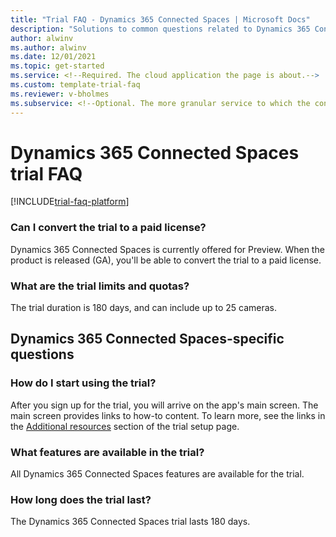 ```yaml
---  
title: "Trial FAQ - Dynamics 365 Connected Spaces | Microsoft Docs"
description: "Solutions to common questions related to Dynamics 365 Connected Spaces trial setup and management. Learn how to resolve platform and app-specific issues."
author: alwinv
ms.author: alwinv
ms.date: 12/01/2021
ms.topic: get-started
ms.service: <!--Required. The cloud application the page is about.-->
ms.custom: template-trial-faq 
ms.reviewer: v-bholmes
ms.subservice: <!--Optional. The more granular service to which the content belongs.-->
---
```


<!--Remove all the comments in this template before you merge to the main branch.-->

<!--This template provides the basic structure of a trial frequently asked questions page. The first part of this page contains app-specific questions and answers. The second half of the page contains platform-specific issues that are pulled from a shared include statement to avoid duplicating information.
For Project Beethoven, we are focusing on the following core principles:
- Keep the frequently asked questions page minimal and consistent with this template
- Link out to additional information where possible
- Reuse content on the FAQ page by using the platform include statement
To provide feedback on this template, contact [Alex Ferguson](mailto:alex.ferguson@microsoft.com).-->

# Dynamics 365 Connected Spaces trial FAQ

<!--The include statement is particular to your repo. Check your repo to ensure that this is the proper location of the file.-->

[!INCLUDE[trial-faq-platform](includes/trial-faq-platform.md)]

### Can I convert the trial to a paid license?

Dynamics 365 Connected Spaces is currently offered for Preview. When the product is released (GA), you'll be able to convert the trial to a paid license. 

### What are the trial limits and quotas?

The trial duration is 180 days, and can include up to 25 cameras.

## Dynamics 365 Connected Spaces-specific questions

### How do I start using the trial?

After you sign up for the trial, you will arrive on the app's main screen. The main screen provides links to how-to content. To learn more, see the links in the [Additional resources](trial-signup.md) section of the trial setup page.

### What features are available in the trial?

All Dynamics 365 Connected Spaces features are available for the trial. 

### How long does the trial last?

The Dynamics 365 Connected Spaces trial lasts 180 days. 
